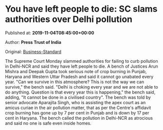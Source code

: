 
# You have left people to die: SC slams authorities over Delhi pollution

Published at: **2019-11-04T08:45:00+00:00**

Author: **Press Trust of India**

Original: [Business-Standard](https://www.business-standard.com/article/current-affairs/fd-119110400608_1.html)

The Supreme Court Monday slammed authorities for failing to curb pollution in Delhi-NCR and said they have left people to die.
A bench of Justices Arun Mishra and Deepak Gupta took serious note of crop burning in Punjab, Haryana and Western Uttar Pradesh and said it cannot go unabated every year.
"Can we survive in this atmosphere? This is not the way we can survive," the bench said.
"Delhi is choking every year and we are not able to do anything. Question is that every year this is happening," the bench said, adding, "It cannot be done in a civilised country".
The bench was told by senior advocate Aparajita Singh, who is assisting the apex court as an amicus curiae in the air pollution matter, that as per the Centre's affidavit crop burning has gone up by 7 per cent in Punjab and is down by 17 per cent in Haryana.
The bench called the pollution in Delhi-NCR as atrocious and said no one is safe even inside homes.
